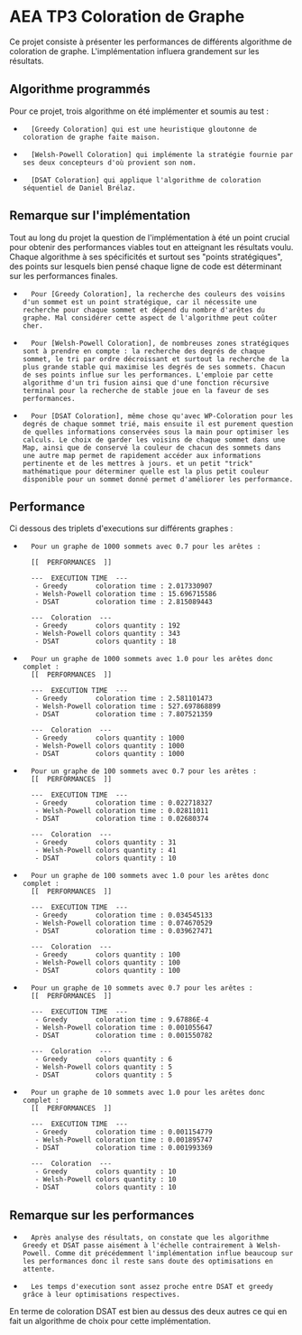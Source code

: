 # AEA TP3 Coloration de Graphe
Ce projet consiste à présenter les performances de différents algorithme de coloration de graphe. L'implémentation influera grandement sur les résultats. 


## Algorithme programmés
Pour ce projet, trois algorithme on été implémenter et soumis au test : 

*       [Greedy Coloration] qui est une heuristique gloutonne de coloration de graphe faite maison.
*       [Welsh-Powell Coloration] qui implémente la stratégie fournie par ses deux concepteurs d'où provient son nom.
*       [DSAT Coloration] qui applique l'algorithme de coloration séquentiel de Daniel Brélaz.

## Remarque sur l'implémentation
Tout au long du projet la question de l'implémentation à été un point crucial pour obtenir des performances viables tout en atteignant les résultats voulu. Chaque algorithme à ses spécificités et surtout ses "points stratégiques", des points sur lesquels bien pensé chaque ligne de code est déterminant sur les performances finales.
*       Pour [Greedy Coloration], la recherche des couleurs des voisins d'un sommet est un point stratégique, car il nécessite une recherche pour chaque sommet et dépend du nombre d'arêtes du graphe. Mal considérer cette aspect de l'algorithme peut coûter cher.
*       Pour [Welsh-Powell Coloration], de nombreuses zones stratégiques sont à prendre en compte : la recherche des degrés de chaque sommet, le tri par ordre décroissant et surtout la recherche de la plus grande stable qui maximise les degrés de ses sommets. Chacun de ses points influe sur les performances. L'emploie par cette algorithme d'un tri fusion ainsi que d'une fonction récursive terminal pour la recherche de stable joue en la faveur de ses performances.
*       Pour [DSAT Coloration], même chose qu'avec WP-Coloration pour les degrés de chaque sommet trié, mais ensuite il est purement question de quelles informations conservées sous la main pour optimiser les calculs. Le choix de garder les voisins de chaque sommet dans une Map, ainsi que de conservé la couleur de chacun des sommets dans une autre map permet de rapidement accéder aux informations pertinente et de les mettres à jours. et un petit "trick" mathématique pour déterminer quelle est la plus petit couleur disponible pour un sommet donné permet d'améliorer les performance.

## Performance
Ci dessous des triplets d'executions sur différents graphes :

*       Pour un graphe de 1000 sommets avec 0.7 pour les arêtes : 

        [[  PERFORMANCES  ]] 
        
        ---  EXECUTION TIME  ---
         - Greedy       coloration time : 2.017330907
         - Welsh-Powell coloration time : 15.696715586
         - DSAT         coloration time : 2.815089443
        
        ---  Coloration  ---
         - Greedy       colors quantity : 192
         - Welsh-Powell colors quantity : 343
         - DSAT         colors quantity : 18

*       Pour un graphe de 1000 sommets avec 1.0 pour les arêtes donc complet :
        [[  PERFORMANCES  ]] 
        
        ---  EXECUTION TIME  ---
         - Greedy       coloration time : 2.581101473
         - Welsh-Powell coloration time : 527.697868899
         - DSAT         coloration time : 7.807521359
        
        ---  Coloration  ---
         - Greedy       colors quantity : 1000
         - Welsh-Powell colors quantity : 1000
         - DSAT         colors quantity : 1000

*       Pour un graphe de 100 sommets avec 0.7 pour les arêtes :
        [[  PERFORMANCES  ]] 
        
        ---  EXECUTION TIME  ---
         - Greedy       coloration time : 0.022718327
         - Welsh-Powell coloration time : 0.02811011
         - DSAT         coloration time : 0.02680374
        
        ---  Coloration  ---
         - Greedy       colors quantity : 31
         - Welsh-Powell colors quantity : 41
         - DSAT         colors quantity : 10
*       Pour un graphe de 100 sommets avec 1.0 pour les arêtes donc complet :
        [[  PERFORMANCES  ]] 
        
        ---  EXECUTION TIME  ---
         - Greedy       coloration time : 0.034545133
         - Welsh-Powell coloration time : 0.074670529
         - DSAT         coloration time : 0.039627471
        
        ---  Coloration  ---
         - Greedy       colors quantity : 100
         - Welsh-Powell colors quantity : 100
         - DSAT         colors quantity : 100
*       Pour un graphe de 10 sommets avec 0.7 pour les arêtes :
        [[  PERFORMANCES  ]] 
        
        ---  EXECUTION TIME  ---
         - Greedy       coloration time : 9.67886E-4
         - Welsh-Powell coloration time : 0.001055647
         - DSAT         coloration time : 0.001550782
        
        ---  Coloration  ---
         - Greedy       colors quantity : 6
         - Welsh-Powell colors quantity : 5
         - DSAT         colors quantity : 5
*       Pour un graphe de 10 sommets avec 1.0 pour les arêtes donc complet :
        [[  PERFORMANCES  ]] 
        
        ---  EXECUTION TIME  ---
         - Greedy       coloration time : 0.001154779
         - Welsh-Powell coloration time : 0.001895747
         - DSAT         coloration time : 0.001993369
        
        ---  Coloration  ---
         - Greedy       colors quantity : 10
         - Welsh-Powell colors quantity : 10
         - DSAT         colors quantity : 10

## Remarque sur les performances
*       Après analyse des résultats, on constate que les algorithme Greedy et DSAT passe aisément à l'échelle contrairement à Welsh-Powell. Comme dit précédemment l'implémentation influe beaucoup sur les performances donc il reste sans doute des optimisations en attente. 
*       Les temps d'execution sont assez proche entre DSAT et greedy grâce à leur optimisations respectives.
En terme de coloration DSAT est bien au dessus des deux autres ce qui en fait un algorithme de choix pour cette implémentation.



